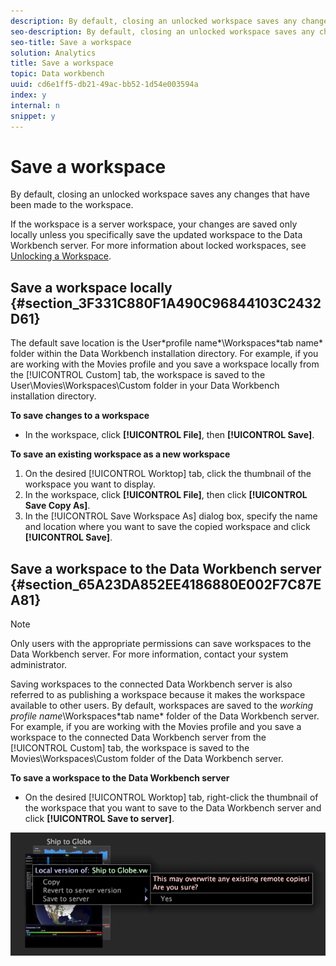 ```yaml
---
description: By default, closing an unlocked workspace saves any changes that have been made to the workspace.
seo-description: By default, closing an unlocked workspace saves any changes that have been made to the workspace.
seo-title: Save a workspace
solution: Analytics
title: Save a workspace
topic: Data workbench
uuid: cd6e1ff5-db21-49ac-bb52-1d54e003594a
index: y
internal: n
snippet: y
---
```


# Save a workspace

By default, closing an unlocked workspace saves any changes that have been made to the workspace.

 If the workspace is a server workspace, your changes are saved only locally unless you specifically save the updated workspace to the Data Workbench server. For more information about locked workspaces, see [Unlocking a Workspace](../../c-get-started/c-work-worksp/c-unlock-wksp.md#concept_18ADA952AECF45C79A806B31B294023E).

## Save a workspace locally {#section_3F331C880F1A490C96844103C2432D61}

The default save location is the User\*profile name*\Workspaces\*tab name* folder within the Data Workbench installation directory. For example, if you are working with the Movies profile and you save a workspace locally from the [!UICONTROL Custom] tab, the workspace is saved to the User\Movies\Workspaces\Custom folder in your Data Workbench installation directory.

**To save changes to a workspace**

* In the workspace, click **[!UICONTROL File]**, then **[!UICONTROL Save]**.

**To save an existing workspace as a new workspace**

1. On the desired [!UICONTROL Worktop] tab, click the thumbnail of the workspace you want to display. 
1. In the workspace, click **[!UICONTROL File]**, then click **[!UICONTROL Save Copy As]**. 
1. In the [!UICONTROL Save Workspace As] dialog box, specify the name and location where you want to save the copied workspace and click **[!UICONTROL Save]**.

## Save a workspace to the Data Workbench server {#section_65A23DA852EE4186880E002F7C87EA81}

>[!NOTE]
>
>Only users with the appropriate permissions can save workspaces to the Data Workbench server. For more information, contact your system administrator.

Saving workspaces to the connected Data Workbench server is also referred to as publishing a workspace because it makes the workspace available to other users. By default, workspaces are saved to the *working profile name*\Workspaces\*tab name* folder of the Data Workbench server. For example, if you are working with the Movies profile and you save a workspace to the connected Data Workbench server from the [!UICONTROL Custom] tab, the workspace is saved to the Movies\Workspaces\Custom folder of the Data Workbench server.

**To save a workspace to the Data Workbench server**

* On the desired [!UICONTROL Worktop] tab, right-click the thumbnail of the workspace that you want to save to the Data Workbench server and click **[!UICONTROL Save to server]**.

![](assets/mnu_workspaceManager_SaveToServerwksp.png)

